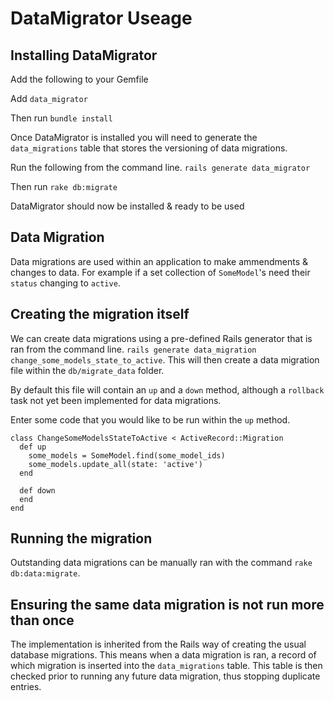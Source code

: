# DataMigrator Useage

## Installing DataMigrator

Add the following to your Gemfile

Add `data_migrator`

Then run `bundle install`

Once DataMigrator is installed you will need to generate the `data_migrations`
table that stores the versioning of data migrations.

Run the following from the command line. `rails generate data_migrator`

Then run `rake db:migrate`

DataMigrator should now be installed & ready to be used

## Data Migration

Data migrations are used within an application to make ammendments & changes to data. 
For example if a set collection of `SomeModel`'s need their `status` changing to
`active`.

## Creating the migration itself 

We can create data migrations using a pre-defined Rails generator that is ran
from the command line. `rails generate data_migration change_some_models_state_to_active`.
This will then create a data migration file within the `db/migrate_data` folder.

By default this file will contain an `up` and a `down` method, although a
`rollback` task not yet been implemented for data migrations.

Enter some code that you would like to be run within the `up` method.

```
class ChangeSomeModelsStateToActive < ActiveRecord::Migration
  def up
    some_models = SomeModel.find(some_model_ids)
    some_models.update_all(state: 'active')
  end

  def down
  end
end
```

## Running the migration

Outstanding data migrations can be manually ran with the command `rake db:data:migrate`.

## Ensuring the same data migration is not run more than once

The implementation is inherited from the Rails way of creating the usual database
migrations. This means when a data migration is ran, a record of which migration 
is inserted into the `data_migrations` table. This table is then checked prior
to running any future data migration, thus stopping duplicate entries.
